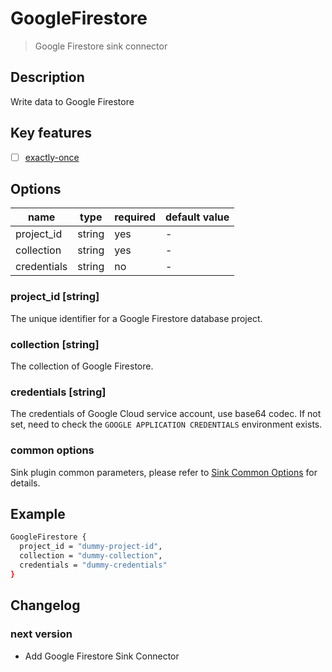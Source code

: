 # GoogleFirestore

> Google Firestore sink connector

## Description

Write data to Google Firestore

## Key features

- [ ] [exactly-once](../../concept/connector-v2-features.md)

## Options

|    name     |  type  | required | default value |
|-------------|--------|----------|---------------|
| project_id  | string | yes      | -             |
| collection  | string | yes      | -             |
| credentials | string | no       | -             |

### project_id [string]

The unique identifier for a Google Firestore database project.

### collection [string]

The collection of Google Firestore.

### credentials [string]

The credentials of Google Cloud service account, use base64 codec. If not set, need to check the `GOOGLE APPLICATION CREDENTIALS` environment exists.

### common options

Sink plugin common parameters, please refer to [Sink Common Options](../sink-common-options.md) for details.

## Example

```bash
GoogleFirestore {
  project_id = "dummy-project-id",
  collection = "dummy-collection",
  credentials = "dummy-credentials"
}  
```

## Changelog

### next version

- Add Google Firestore Sink Connector

